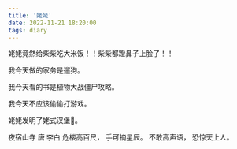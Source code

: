 ```yaml
---
title: '姥姥'
date: 2022-11-21 18:20:00
tags: diary
---
```

姥姥竟然给柴柴吃大米饭！！柴柴都蹬鼻子上脸了！！

我今天做的家务是遛狗。

我今天看的书是植物大战僵尸攻略。

我今天不应该偷偷打游戏。

姥姥发明了姥式汉堡🍔。

夜宿山寺 唐 李白
危楼高百尺，
手可摘星辰。
不敢高声语，
恐惊天上人。
